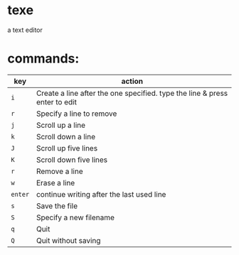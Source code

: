 texe
====

a text editor


commands:
========
key    | action
-------|----------- 
```i```| Create a line after the one specified. type the line & press enter to edit
```r```| Specify a line to remove
```j```| Scroll up a line
```k```| Scroll down a line
```J```| Scroll up five lines
```K```| Scroll down five lines
```r```| Remove a line
```w```| Erase a line
```enter``` | continue writing after the last used line
```s```| Save the file
```S```| Specify a new filename
```q```| Quit
```Q```| Quit without saving
